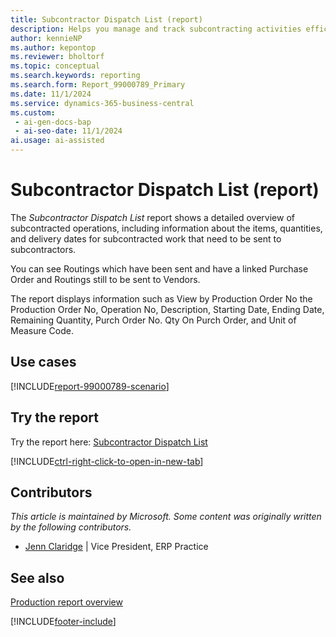 ```yaml
---
title: Subcontractor Dispatch List (report)
description: Helps you manage and track subcontracting activities efficiently.
author: kennieNP
ms.author: kepontop
ms.reviewer: bholtorf
ms.topic: conceptual
ms.search.keywords: reporting
ms.search.form: Report_99000789_Primary
ms.date: 11/1/2024
ms.service: dynamics-365-business-central
ms.custom:
 - ai-gen-docs-bap
 - ai-seo-date: 11/1/2024
ai.usage: ai-assisted
---
```


# Subcontractor Dispatch List (report)

The *Subcontractor Dispatch List* report shows a detailed overview of subcontracted operations, including information about the items, quantities, and delivery dates for subcontracted work that need to be sent to subcontractors. 

You can see Routings which have been sent and have a linked Purchase Order and Routings still to be sent to Vendors. 	

The report displays information such as View by Production Order No the Production Order No, Operation No, Description, Starting Date, Ending Date, Remaining Quantity, Purch Order No. Qty On Purch Order, and Unit of Measure Code.


## Use cases

[!INCLUDE[report-99000789-scenario](../includes/report-99000789-scenario-include.md)]

<!-- 

Prompt

Below is a report in an ERP system. Provide 3-4 use cases for different personas working with manufacturing

Format like this:    
  
As a <persona>, use the report to    
* use case 1  
* use case 2    

Do not capitalize the persona names. 

Do not start lines with "Use the data to"

## Report name
Subcontractor Dispatch List

## Report description
The *Subcontractor Dispatch List* report shows a detailed overview of subcontracted operations, including information about the items, quantities, and delivery dates for subcontracted work that need to be sent to subcontractors. 
You can see Routings which have been sent and have a linked Purchase Order and Routings still to be sent to Vendors. 	
The report displays information such as View by Production Order No the Production Order No, Operation No, Description, Starting Date, Ending Date, Remaining Quantity, Purch Order No. Qty On Purch Order, and Unit of Measure Code.

### What the report does

### Use cases
Helps you manage and track subcontracting activities efficiently.

Please include your data sources and URLs


-->


## Try the report

Try the report here: [Subcontractor Dispatch List](https://businesscentral.dynamics.com?report=99000789)

[!INCLUDE[ctrl-right-click-to-open-in-new-tab](../includes/ctrl-right-click-to-open-in-new-tab.md)]


## Contributors

*This article is maintained by Microsoft. Some content was originally written by the following contributors.*

* [Jenn Claridge](https://www.linkedin.com/in/jenn-morton-sabre/) | Vice President, ERP Practice


## See also

[Production report overview](../production-reports.md)  

[!INCLUDE[footer-include](../includes/footer-banner.md)]